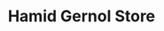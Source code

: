 ---
title: "Hamid Gernol Store"
url: /karachi/hamid-gernol-store-w37c-7rr-unnamed-road-federal-b-area-bhangoria-goth/
shop: general
---